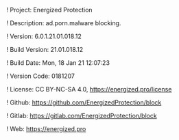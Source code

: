 ! Project: Energized Protection

! Description: ad.porn.malware blocking.

! Version: 6.0.1.21.01.018.12

! Build Version: 21.01.018.12

! Build Date: Mon, 18 Jan 21 12:07:23

! Version Code: 0181207

! License: CC BY-NC-SA 4.0, https://energized.pro/license

! Github: https://github.com/EnergizedProtection/block

! Gitlab: https://gitlab.com/EnergizedProtection/block


! Web: https://energized.pro
